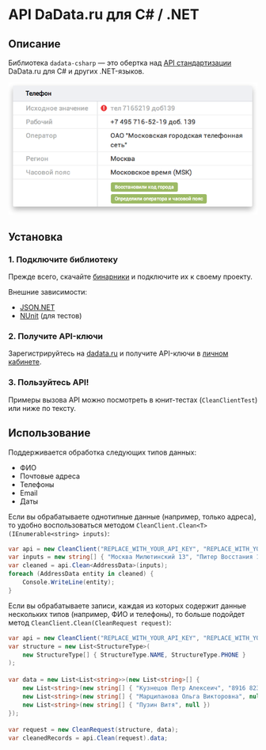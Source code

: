 API DaData.ru для C# / .NET
====================

Описание
---------------

Библиотека `dadata-csharp` — это обертка над [API стандартизации](https://dadata.ru/api/clean/) DaData.ru для C# и других .NET-языков.

![Стандартизация](doc/api-clean.png)

Установка
---------

### 1. Подключите библиотеку

Прежде всего, скачайте [бинарники](https://github.com/hflabs/dadata-csharp/releases/tag/v1.0) и подключите их к своему проекту.

Внешние зависимости:

- [JSON.NET](http://james.newtonking.com/json)
- [NUnit](http://www.nunit.org/) (для тестов)


### 2. Получите API-ключи

Зарегистрируйтесь на [dadata.ru](https://dadata.ru) и получите API-ключи в [личном кабинете](https://dadata.ru/profile/#info).

### 3. Пользуйтесь API!

Примеры вызова API можно посмотреть в юнит-тестах (`CleanClientTest`) или ниже по тексту.

Использование
---------

Поддерживается обработка следующих типов данных:

- ФИО
- Почтовые адреса
- Телефоны
- Email
- Даты

Если вы обрабатываете однотипные данные (например, только адреса), то удобно воспользоваться методом `CleanClient.Clean<T>(IEnumerable<string> inputs)`:

```csharp
var api = new CleanClient("REPLACE_WITH_YOUR_API_KEY", "REPLACE_WITH_YOUR_SECRET_KEY", "dadata.ru", "https");
var inputs = new string[] { "Москва Милютинский 13", "Питер Восстания 1" };
var cleaned = api.Clean<AddressData>(inputs);
foreach (AddressData entity in cleaned) {
    Console.WriteLine(entity);
}
```

Если вы обрабатываете записи, каждая из которых содержит данные нескольких типов (например, ФИО и телефоны), то больше подойдет метод `CleanClient.Clean(CleanRequest request)`:

```csharp
var api = new CleanClient("REPLACE_WITH_YOUR_API_KEY", "REPLACE_WITH_YOUR_SECRET_KEY", "dadata.ru", "https");
var structure = new List<StructureType>(
    new StructureType[] { StructureType.NAME, StructureType.PHONE }
);

var data = new List<List<string>>(new List<string>[] {
    new List<string>(new string[] { "Кузнецов Петр Алексеич", "8916 82345.34" }),
    new List<string>(new string[] { "Марципанова Ольга Викторовна", null }),
    new List<string>(new string[] { "Пузин Витя", null })
});

var request = new CleanRequest(structure, data);
var cleanedRecords = api.Clean(request).data;
```
